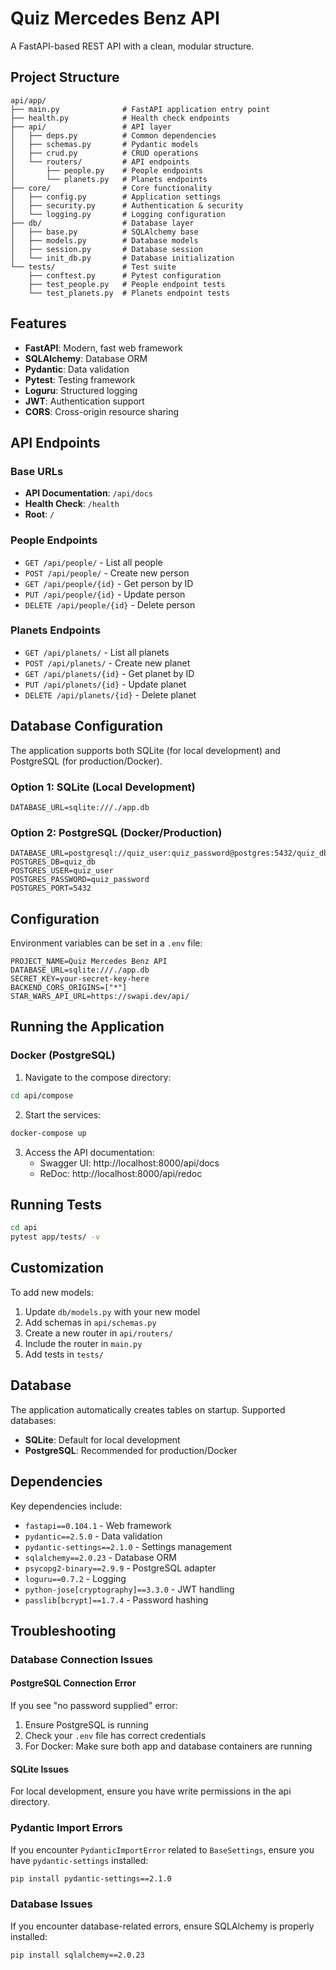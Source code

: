 # Quiz Mercedes Benz API

A FastAPI-based REST API with a clean, modular structure.

## Project Structure

```
api/app/
├── main.py              # FastAPI application entry point
├── health.py            # Health check endpoints
├── api/                 # API layer
│   ├── deps.py          # Common dependencies
│   ├── schemas.py       # Pydantic models
│   ├── crud.py          # CRUD operations
│   └── routers/         # API endpoints
│       ├── people.py    # People endpoints
│       └── planets.py   # Planets endpoints
├── core/                # Core functionality
│   ├── config.py        # Application settings
│   ├── security.py      # Authentication & security
│   └── logging.py       # Logging configuration
├── db/                  # Database layer
│   ├── base.py          # SQLAlchemy base
│   ├── models.py        # Database models
│   ├── session.py       # Database session
│   └── init_db.py       # Database initialization
└── tests/               # Test suite
    ├── conftest.py      # Pytest configuration
    ├── test_people.py   # People endpoint tests
    └── test_planets.py  # Planets endpoint tests
```

## Features

- **FastAPI**: Modern, fast web framework
- **SQLAlchemy**: Database ORM
- **Pydantic**: Data validation
- **Pytest**: Testing framework
- **Loguru**: Structured logging
- **JWT**: Authentication support
- **CORS**: Cross-origin resource sharing

## API Endpoints

### Base URLs

- **API Documentation**: `/api/docs`
- **Health Check**: `/health`
- **Root**: `/`

### People Endpoints

- `GET /api/people/` - List all people
- `POST /api/people/` - Create new person
- `GET /api/people/{id}` - Get person by ID
- `PUT /api/people/{id}` - Update person
- `DELETE /api/people/{id}` - Delete person

### Planets Endpoints

- `GET /api/planets/` - List all planets
- `POST /api/planets/` - Create new planet
- `GET /api/planets/{id}` - Get planet by ID
- `PUT /api/planets/{id}` - Update planet
- `DELETE /api/planets/{id}` - Delete planet

## Database Configuration

The application supports both SQLite (for local development) and PostgreSQL (for production/Docker).

### Option 1: SQLite (Local Development)

```env
DATABASE_URL=sqlite:///./app.db
```

### Option 2: PostgreSQL (Docker/Production)

```env
DATABASE_URL=postgresql://quiz_user:quiz_password@postgres:5432/quiz_db
POSTGRES_DB=quiz_db
POSTGRES_USER=quiz_user
POSTGRES_PASSWORD=quiz_password
POSTGRES_PORT=5432
```

## Configuration

Environment variables can be set in a `.env` file:

```env
PROJECT_NAME=Quiz Mercedes Benz API
DATABASE_URL=sqlite:///./app.db
SECRET_KEY=your-secret-key-here
BACKEND_CORS_ORIGINS=["*"]
STAR_WARS_API_URL=https://swapi.dev/api/
```

## Running the Application

### Docker (PostgreSQL)

1. Navigate to the compose directory:

```bash
cd api/compose
```

2. Start the services:

```bash
docker-compose up
```

3. Access the API documentation:
   - Swagger UI: http://localhost:8000/api/docs
   - ReDoc: http://localhost:8000/api/redoc

## Running Tests

```bash
cd api
pytest app/tests/ -v
```

## Customization

To add new models:

1. Update `db/models.py` with your new model
2. Add schemas in `api/schemas.py`
3. Create a new router in `api/routers/`
4. Include the router in `main.py`
5. Add tests in `tests/`

## Database

The application automatically creates tables on startup. Supported databases:

- **SQLite**: Default for local development
- **PostgreSQL**: Recommended for production/Docker

## Dependencies

Key dependencies include:

- `fastapi==0.104.1` - Web framework
- `pydantic==2.5.0` - Data validation
- `pydantic-settings==2.1.0` - Settings management
- `sqlalchemy==2.0.23` - Database ORM
- `psycopg2-binary==2.9.9` - PostgreSQL adapter
- `loguru==0.7.2` - Logging
- `python-jose[cryptography]==3.3.0` - JWT handling
- `passlib[bcrypt]==1.7.4` - Password hashing

## Troubleshooting

### Database Connection Issues

#### PostgreSQL Connection Error

If you see "no password supplied" error:

1. Ensure PostgreSQL is running
2. Check your `.env` file has correct credentials
3. For Docker: Make sure both app and database containers are running

#### SQLite Issues

For local development, ensure you have write permissions in the api directory.

### Pydantic Import Errors

If you encounter `PydanticImportError` related to `BaseSettings`, ensure you have `pydantic-settings` installed:

```bash
pip install pydantic-settings==2.1.0
```

### Database Issues

If you encounter database-related errors, ensure SQLAlchemy is properly installed:

```bash
pip install sqlalchemy==2.0.23
```
